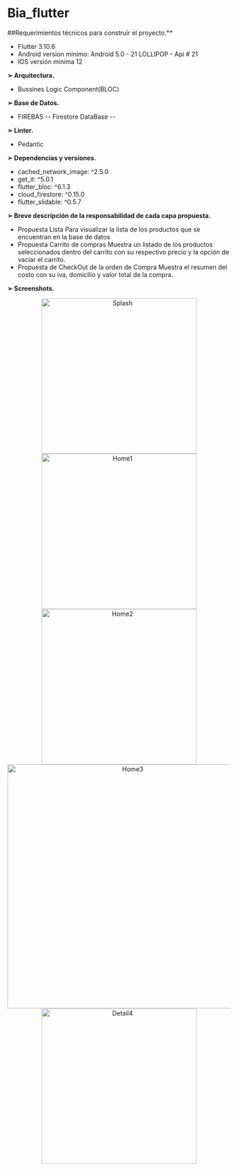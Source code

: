 # Bia_flutter
##Requerimientos técnicos para construir el proyecto.**
* Flutter 3.10.6
* Android version mínimo: Android 5.0 - 21 LOLLIPOP - Api # 21
* IOS versión mínima 12


**➢ Arquitectura.**
* Bussines Logic Component(BLOC)


**➢ Base de Datos.**
* FIREBAS -- Firestore DataBase --


**➢ Linter.**
* Pedantic

**➢ Dependencias y versiones.**

* cached_network_image: ^2.5.0  
* get_it: ^5.0.1
* flutter_bloc: ^6.1.3
* cloud_firestore: ^0.15.0
* flutter_slidable: ^0.5.7

**➢ Breve descripción de la responsabilidad de cada capa propuesta.**

* Propuesta Lista 
  Para visualizar la lista de los productos que se encuentran en la base de datos
* Propuesta Carrito de compras
  Muestra un listado de los productos seleccionados dentro del carrito con su respectivo precio y la opción de vaciar el carrito.
* Propuesta de CheckOut de la orden de Compra
  Muestra el resumen del costo con su iva, domicilio y valor total de la compra.  

**➢ Screenshots.**

<p align="center">
  <img src="imagenes/splash.png" width="350" title="Splash">
  <img src="imagenes/home1.png" width="350" title="Home1">
  <img src="imagenes/home2.png" width="350" title="Home2">
  <img src="imagenes/home3.png" width="550" title="Home3">
  <img src="imagenes/detail.png" width="350" title="Detail4">
  
</p>

